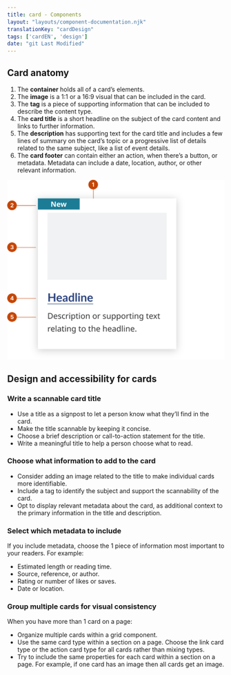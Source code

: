 ```yaml
---
title: card - Components
layout: "layouts/component-documentation.njk"
translationKey: "cardDesign"
tags: ['cardEN', 'design']
date: "git Last Modified"
---
```


## Card anatomy

<ol class="anatomy-list">
  <li>The <strong>container</strong> holds all of a card’s elements.</li>
  <li>The <strong>image</strong> is a 1:1 or a 16:9 visual that can be included in the card.</li>
  <li>The <strong>tag</strong> is a piece of supporting information that can be included to describe the content type.</li>
  <li>The <strong>card title</strong> is a short headline on the subject of the card content and links to further information.</li>
  <li>The <strong>description</strong> has supporting text for the card title and includes a few lines of summary on the card’s topic or a progressive list of details related to the same subject, like a list of event details.</li>
  <li>The <strong>card footer</strong> can contain either an action, when there’s a button, or metadata. Metadata can include a date, location, author, or other relevant information.</li>
</ol>

<img class="b-sm b-default p-400" src="/images/en/components/anatomy/gcds-card-anatomy.svg" alt="An image showing a card's anatomy"/>

## Design and accessibility for cards

### Write a scannable card title

- Use a title as a signpost to let a person know what they’ll find in the card.
- Make the title scannable by keeping it concise. 
- Choose a brief description or call-to-action statement for the title. 
- Write a meaningful title to help a person choose what to read.  

### Choose what information to add to the card

- Consider adding an image related to the title to make individual cards more identifiable.
- Include a tag to identify the subject and support the scannability of the card.  
- Opt to display relevant metadata about the card, as additional context to the primary information in the title and description. 

### Select which metadata to include

If you include metadata, choose the 1 piece of information most important to your readers. For example: 

- Estimated length or reading time.
- Source, reference, or author. 
- Rating or number of likes or saves. 
- Date or location. 

### Group multiple cards for visual consistency

When you have more than 1 card on a page:

- Organize multiple cards within a grid component.
- Use the same card type within a section on a page. Choose the link card type or the action card type for all cards rather than mixing types. 
- Try to include the same properties for each card within a section on a page. For example, if one card has an image then all cards get an image.
